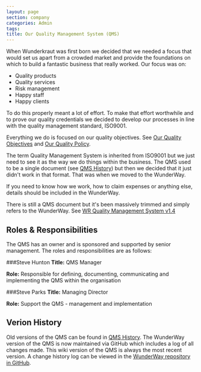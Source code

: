 ```yaml
---
layout: page
section: company
categories: Admin
tags:
title: Our Quality Management System (QMS)
---
```


When Wunderkraut was first born we decided that we needed a focus that would set us apart from a crowded market and provide the foundations on which to build a fantastic business that really worked. Our focus was on:

- Quality products
- Quality services
- Risk management
- Happy staff
- Happy clients

To do this properly meant a lot of effort. To make that effort worthwhile and to prove our quality credentials we decided to develop our processes in line with the quality management standard, ISO9001.

Everything we do is focused on our quality objectives. See [Our Quality Objectives](/company/quality-objectives) and [Our Quality Policy](/company/quality-policy).

The term Quality Management System is inherited from ISO9001 but we just need to see it as the way we do things within the business. The QMS used to be a single document (see [QMS History](https://drive.google.com/drive/#folders/0Bxb4YZjQwNDgQmh6UkRnNC16ekE/0Bxb4YZjQwNDgd1Q5aHpWS0hQRFU/0Bxb4YZjQwNDgUWFYWHc1Y2V4Rzg)) but then we decided that it just didn't work in that format. That was when we moved to the WunderWay.

If you need to know how we work, how to claim expenses or anything else, details should be included in the WunderWay.

There is still a QMS document but it's been massively trimmed and simply refers to the WunderWay. See [WR Quality Management System v1.4](https://docs.google.com/a/wunderkraut.com/document/d/1obmKg060gNVuAP9S5P2eLRwwfg8fYx3pnFcDD5bnTuU/edit)


## Roles & Responsibilities

The QMS has an owner and is sponsored and supported by senior management. The roles and responsibilities are as follows:

###Steve Hunton
**Title:** QMS Manager

**Role:** Responsible for defining, documenting, communicating and implementing the QMS within the organisation

###Steve Parks
**Title:** Managing Director

**Role:** Support the QMS - management and implementation


## Verion History

Old versions of the QMS can be found in [QMS History](https://drive.google.com/drive/#folders/0Bxb4YZjQwNDgQmh6UkRnNC16ekE/0Bxb4YZjQwNDgd1Q5aHpWS0hQRFU/0Bxb4YZjQwNDgUWFYWHc1Y2V4Rzg). The WunderWay version of the QMS is now maintained via GitHub which includes a log of all changes made. This wiki version of the QMS is always the most recent version. A change history log can be viewed in the <a href="https://github.com/Wunderkraut/WunderWay">WunderWay repository in GitHub</a>.
